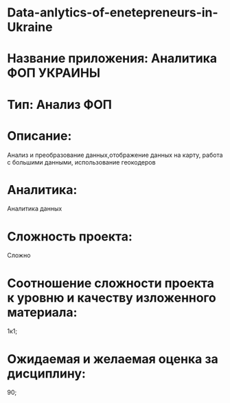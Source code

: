 # Data-anlytics-of-enetepreneurs-in-Ukraine
# Название приложения:  Аналитика ФОП УКРАИНЫ
# Тип: Анализ ФОП
# Описание:
Анализ и преобразование данных,отображение данных на карту, работа с большими данными, использование геокодеров 
# Аналитика:
Аналитика данных
# Сложность проекта:
Сложно
# Соотношение сложности проекта к уровню и качеству изложенного материала:
1к1;
# Ожидаемая и желаемая оценка за дисциплину:
90;
 

